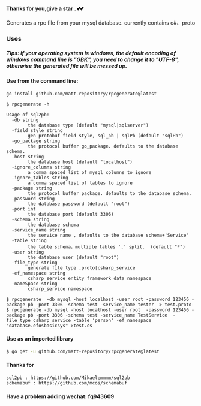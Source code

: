 #### Thanks for you,give a star . 💕💕

 Generates a rpc file from your mysql database. currently contains c#、proto

### Uses

##### Tips:  If your operating system is windows, the default encoding of windows command line is "GBK", you need to change it to "UTF-8", otherwise the generated file will be messed up. 



#### Use from the command line:

`go install github.com/matt-repository/rpcgenerate@latest`

```
$ rpcgenerate -h

Usage of sql2pb:
  -db string
        the database type (default "mysql|sqlserver")
  -field_style string
        gen protobuf field style, sql_pb | sqlPb (default "sqlPb")
  -go_package string
        the protocol buffer go_package. defaults to the database schema.
  -host string
        the database host (default "localhost")
  -ignore_columns string
        a comma spaced list of mysql columns to ignore
  -ignore_tables string
        a comma spaced list of tables to ignore
  -package string
        the protocol buffer package. defaults to the database schema.
  -password string
        the database password (default "root")
  -port int
        the database port (default 3306)
  -schema string
        the database schema
  -service_name string
        the service name , defaults to the database schema+'Service'
  -table string
        the table schema，multiple tables ',' split.  (default "*")
  -user string
        the database user (default "root")
  -file_type string 
        generate file type ,proto|csharp_service
  -ef_namespace string 
        csharp_service entity framework data namespace      
  -nameSpace string 
        csharp_service namespace       
```

```
$ rpcgenerate  -db mysql -host localhost -user root -password 123456 -package pb -port 3306 -schema test -service_name tester  > test.proto
$ rpcgenerate -db mysql -host localhost -user root  -password 123456 -package pb -port 3306 -schema test -service_name TestService  -file_type csharp_service -table 'person' -ef_namespace "database.efosbasicsys" >test.cs 

```



#### Use as an imported library

```sh
$ go get -u github.com/matt-repository/rpcgenerate@latest
```

#### Thanks for 
    sql2pb : https://github.com/Mikaelemmmm/sql2pb
    schemabuf : https://github.com/mcos/schemabuf
#### Have a problem adding wechat: fq943609
